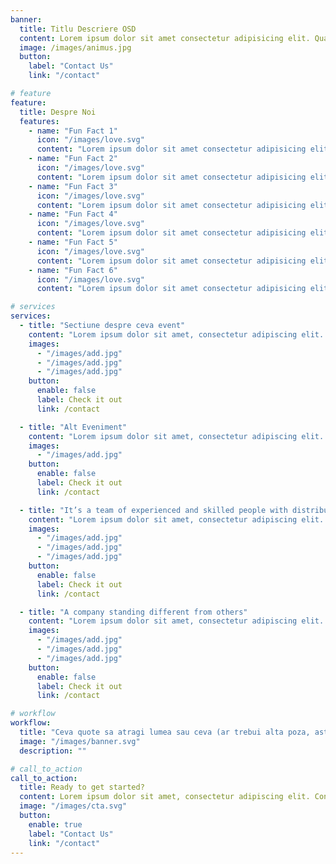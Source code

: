 ```yaml
---
banner:
  title: Titlu Descriere OSD
  content: Lorem ipsum dolor sit amet consectetur adipisicing elit. Quam nihil enim maxime corporis cumque <br/> totam aliquid nam sint inventore optio modi neque laborum officiis necessitatibus
  image: /images/animus.jpg
  button:
    label: "Contact Us"
    link: "/contact"

# feature
feature:
  title: Despre Noi
  features:
    - name: "Fun Fact 1"
      icon: "/images/love.svg"
      content: "Lorem ipsum dolor sit amet consectetur adipisicing elit quam nihil"
    - name: "Fun Fact 2"
      icon: "/images/love.svg"
      content: "Lorem ipsum dolor sit amet consectetur adipisicing elit quam nihil"
    - name: "Fun Fact 3"
      icon: "/images/love.svg"
      content: "Lorem ipsum dolor sit amet consectetur adipisicing elit quam nihil"
    - name: "Fun Fact 4"
      icon: "/images/love.svg"
      content: "Lorem ipsum dolor sit amet consectetur adipisicing elit quam nihil"
    - name: "Fun Fact 5"
      icon: "/images/love.svg"
      content: "Lorem ipsum dolor sit amet consectetur adipisicing elit quam nihil"
    - name: "Fun Fact 6"
      icon: "/images/love.svg"
      content: "Lorem ipsum dolor sit amet consectetur adipisicing elit quam nihil"

# services
services:
  - title: "Sectiune despre ceva event"
    content: "Lorem ipsum dolor sit amet, consectetur adipiscing elit. Consequat tristique eget amet, tempus eu at consecttur. Leo facilisi nunc viverra tellus. Ac laoreet sit vel consquat. consectetur adipiscing elit. Consequat tristique eget amet, tempus eu at consecttur. Leo facilisi nunc viverra tellus. Ac laoreet sit vel consquat."
    images:
      - "/images/add.jpg"
      - "/images/add.jpg"
      - "/images/add.jpg"
    button:
      enable: false
      label: Check it out
      link: /contact

  - title: "Alt Eveniment"
    content: "Lorem ipsum dolor sit amet, consectetur adipiscing elit. Consequat tristique eget amet, tempus eu at consecttur. Leo facilisi nunc viverra tellus. Ac laoreet sit vel consquat. consectetur adipiscing elit. Consequat tristique eget amet, tempus eu at consecttur. Leo facilisi nunc viverra tellus. Ac laoreet sit vel consquat."
    images:
      - "/images/add.jpg"
    button:
      enable: false
      label: Check it out
      link: /contact

  - title: "It’s a team of experienced and skilled people with distributions"
    content: "Lorem ipsum dolor sit amet, consectetur adipiscing elit. Consequat tristique eget amet, tempus eu at consecttur. Leo facilisi nunc viverra tellus. Ac laoreet sit vel consquat. consectetur adipiscing elit. Consequat tristique eget amet, tempus eu at consecttur. Leo facilisi nunc viverra tellus. Ac laoreet sit vel consquat."
    images:
      - "/images/add.jpg"
      - "/images/add.jpg"
      - "/images/add.jpg"
    button:
      enable: false
      label: Check it out
      link: /contact

  - title: "A company standing different from others"
    content: "Lorem ipsum dolor sit amet, consectetur adipiscing elit. Consequat tristique eget amet, tempus eu at consecttur. Leo facilisi nunc viverra tellus. Ac laoreet sit vel consquat. consectetur adipiscing elit. Consequat tristique eget amet, tempus eu at consecttur. Leo facilisi nunc viverra tellus. Ac laoreet sit vel consquat."
    images:
      - "/images/add.jpg"
      - "/images/add.jpg"
      - "/images/add.jpg"
    button:
      enable: false
      label: Check it out
      link: /contact

# workflow
workflow:
  title: "Ceva quote sa atragi lumea sau ceva (ar trebui alta poza, asta e de pe alt proiect)"
  image: "/images/banner.svg"
  description: ""

# call_to_action
call_to_action:
  title: Ready to get started?
  content: Lorem ipsum dolor sit amet, consectetur adipiscing elit. Consequat tristique eget amet, tempus eu at consecttur.
  image: "/images/cta.svg"
  button:
    enable: true
    label: "Contact Us"
    link: "/contact"
---
```

